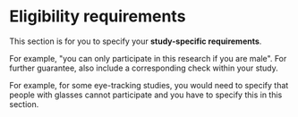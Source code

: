 
# Eligibility requirements

This section is for you to specify your **study-specific requirements**. 

For example, "you can only participate in this research if you are male". For further guarantee, also include a corresponding check within your study.

For example, for some eye-tracking studies, you would need to specify that people with glasses cannot participate and you have to specify this in this section. 
